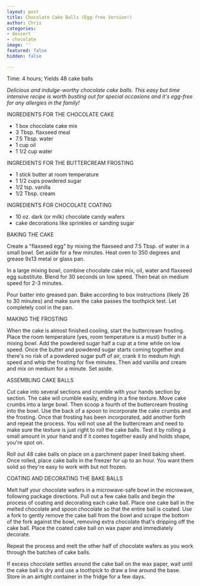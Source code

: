 ```yaml
---
layout: post
title: Chocolate Cake Balls (Egg-free Version!)
author: Chris
categories:
- dessert
- chocolate
image: ''
featured: false
hidden: false

---
```

Time: 4 hours; Yields 48 cake balls

_Delicious and indulge-worthy chocolate cake balls. This easy but time intensive recipe is worth busting out for special occasions and it's egg-free for any allergies in the family!_

INGREDIENTS FOR THE CHOCOLATE CAKE

* 1 box chocolate cake mix
* 3 Tbsp. flaxseed meal
* 7.5 Tbsp. water
* 1 cup oil
* 1 1/2 cup water

INGREDIENTS FOR THE BUTTERCREAM FROSTING

* 1 stick butter at room temperature
* 1 1/2 cups powdered sugar
* 1/2 tsp. vanilla
* 1/2 Tbsp. cream

INGREDIENTS FOR CHOCOLATE COATING

* 10 oz. dark (or milk) chocolate candy wafers
* cake decorations like sprinkles or sanding sugar

BAKING THE CAKE

Create a "flaxseed egg" by mixing the flaxseed and 7.5 Tbsp. of water in a small bowl. Set aside for a few minutes. Heat oven to 350 degrees and grease 9x13 metal or glass pan. 

In a large mixing bowl, combine chocolate cake mix, oil, water and flaxseed egg substitute. Blend for 30 seconds on low speed. Then beat on medium speed for 2-3 minutes.

Pour batter into greased pan. Bake according to box instructions (likely 26 to 30 minutes) and make sure the cake passes the toothpick test. Let completely cool in the pan.

MAKING THE FROSTING

When the cake is almost finished cooling, start the buttercream frosting. Place the room temperature (yes, room temperature is a must) butter in a mixing bowl. Add the powdered sugar half a cup at a time while on low speed. Once the butter and powdered sugar starts coming together and there's no risk of a powdered sugar puff of air, crank it to medium high speed and whip the frosting for five minutes. Then add vanilla and cream and mix on medium for a minute. Set aside.

ASSEMBLING CAKE BALLS

Cut cake into several sections and crumble with your hands section by section. The cake will crumble easily, ending in a fine texture. Move cake crumbs into a large bowl. Then scoop a fourth of the buttercream frosting into the bowl. Use the back of a spoon to incorporate the cake crumbs and the frosting. Once that frosting has been incorporated, add another forth and repeat the process. You will not use all the buttercream and need to make sure the texture is just right to roll the cake balls. Test it by rolling a small amount in your hand and if it comes together easily and holds shape, you're spot on.

Roll out 48 cake balls on place on a parchment paper lined baking sheet. Once rolled, place cake balls in the freezer for up to an hour. You want them solid so they're easy to work with but not frozen.

COATING AND DECORATING THE BAKE BALLS

Melt half your chocolate wafers in a microwave-safe bowl in the microwave, following package directions. Pull out a few cake balls and begin the process of coating and decorating each cake ball. Place one cake ball in the melted chocolate and spoon chocolate so that the entire ball is coated. Use a fork to gently remove the cake ball from the bowl and scrape the bottom of the fork against the bowl, removing extra chocolate that's dripping off the cake ball. Place the coated cake ball on wax paper and immediately decorate.

Repeat the process and melt the other half of chocolate wafers as you work through the batches of cake balls.

If excess chocolate settles around the cake ball on the wax paper, wait until the cake ball is dry and use a toothpick to draw a line around the base. Store in an airtight container in the fridge for a few days. 